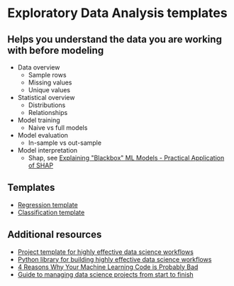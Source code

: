 # Exploratory Data Analysis templates

## Helps you understand the data you are working with before modeling

* Data overview  
	* Sample rows  
	* Missing values  
	* Unique values  
* Statistical overview  
	* Distributions
	* Relationships
* Model training  
	* Naive vs full models  
* Model evaluation  
	* In-sample vs out-sample
* Model interpretation
	* Shap, see [Explaining "Blackbox" ML Models - Practical Application of SHAP](https://github.com/d6t/d6t-python/blob/master/blogs/blog-20200426-shapley.ipynb)

## Templates

* [Regression template](https://github.com/d6t/d6tflow-template-datasci/blob/master/template-reg-islr-ads.ipynb)  
* [Classification template](https://github.com/d6t/d6tflow-template-datasci/blob/master/template-class-uci-heart.ipynb)  

## Additional resources

* [Project template for highly effective data science workflows]( https://github.com/d6t/d6tflow-template)  
* [Python library for building highly effective data science workflows](https://github.com/d6t/d6tflow)  
* [4 Reasons Why Your Machine Learning Code is Probably Bad](https://github.com/d6t/d6t-python/blob/master/blogs/reasons-why-bad-ml-code.rst)  
* [Guide to managing data science projects from start to finish](https://github.com/d6t/d6t-python/blob/master/blogs/datasci-projects-e2e.md)
